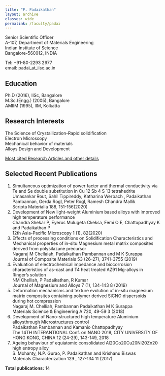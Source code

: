 ```yaml
---
title: "P. Padaikathan"
layout: archive
classes: wide
permalink: /faculty/padai
---
```


Senior Scientific Officer<br>
A-107, Department of Materials Engineering<br>
Indian Institute of Science<br>
Bangalore-560012, INDIA<br>

Tel: +91-80-2293 2677<br>
email: padai_at_iisc.ac.in<br>

## Education
Ph.D (2016), IISc, Bangalore<br>
M.Sc.(Engg.) (2005), Bangalore<br>
AMIIM (1995), IIM, Kolkatta<br>

## Research Interests
The Science of Crystallization-Rapid solidification<br>
Electron Microscopy<br>
Mechanical behavior of materials<br>
Alloys Design and Development <br>

<a href="https://materials.iisc.ac.in/wp-content/uploads/2020/08/ppadai.pdf">Most cited Research Articles and other details</a><br>

## Selected Recent Publications
1. Simultaneous optimization of power factor and thermal conductivity via Te
    and Se double substitution in Cu 12 Sb 4 S 13 tetrahedrite<br>
    Umasankar Rout, Sahil Tippireddy, Katharina Werbach , Padaikathan Pambannan, Gerda Rogl, Peter Rogl, Ramesh Chandra Mallik<br>
Scripta Materialia 188, 151-156(2020)<br>
2. Development of New light-weight Aluminium based alloys with improved
    high temperature performance<br>
    Chandra Shekar P, Eyerus Mulugeta Ckeksa, Femi O E, Chattopadhyay K and Padaikathan P<br>
    12th Asia-Pacific Microscopy 1 (1), 82(2020)<br>
3. Effects of processing conditions on Solidification Characteristics and
    Mechanical properties of in-situ Magnesium metal matrix composites
    derived from polysilazane precursor<br>
    Nagaraj M Chellaiah, Padaikathan Pambannan and M K Surappa<br>
    Journal of Composite Materials 53 (26-27), 3741-3755 (2019)<br>
4. Evaluation of electrochemical impedance and biocorrosion characteristics
    of as-cast and T4 heat treated AZ91 Mg-alloys in Ringer’s solution<br>
    NM Chelliah, P Padaikathan, R Kumar<br>
    Journal of Magnesium and Alloys 7 (1), 134-143 8 (2019)<br>
5. Deformation mechanisms and texture evolution of in-situ magnesium matrix
    composites containing polymer derived SiCNO dispersoids during hot compression<br>
    Nagaraj M. Chelliah, Pambannan Padaikathan M K Surappa<br>
    Materials Science & Engineering A 720, 49-59 3 (2018)<br>
6. Development of Nano-structured high temperature Aluminium alloysthrough Microstructures control<br>
    Padaikathan Pambannan and Kamanio Chattopadhyay<br>
    The 14TH INTERANTIONAL Conf. on NANO 2018, CITY UNIVERSITY OF HONG KONG, CHINA 12 (24-29), 143-149, 2018<br>
7. Ageing behaviour of equiatomic consolidated Al20Co20Cu20Ni20Zn20
    high entropy alloy<br>
    S. Mohanty, N.P. Gurao, P. Padaikathan and Krishanu Biswas<br>
    Materials Characterization 129 , 127-134 11 (2017)<br>

<b>Total publications:</b> 14



